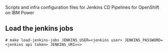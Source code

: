 Scripts and infra configuration files for Jenkins CD Pipelines for OpenShift on IBM Power

## Load the jenkins jobs

```shell
# make load-jenkins-jobs JENKINS_USER=<jenkins user> JENKINS_PASSWORD=<jenkins api token> JENKINS_URI=<>

```
